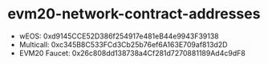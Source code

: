 # evm20-network-contract-addresses
- wEOS: 0xd9145CCE52D386f254917e481eB44e9943F39138
- Multicall: 0xc345B8C533FCd3Cb25b76ef6A163E709af813d2D
- EVM20 Faucet: 0x26c808dd138738a4Cf281d7270881189Ad4c9dF8

